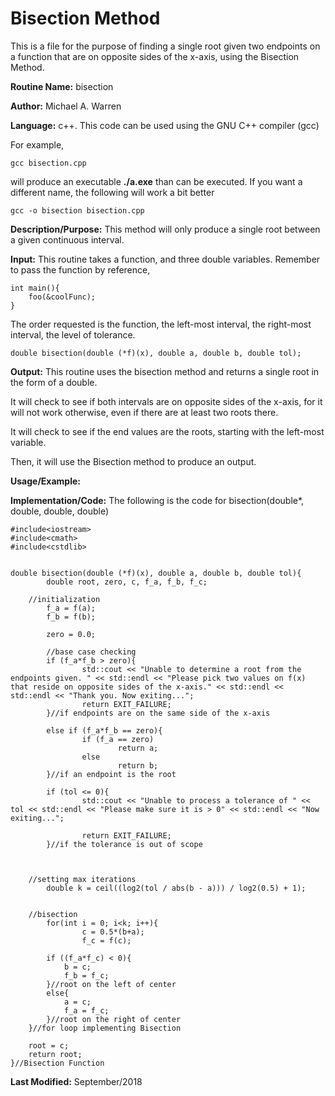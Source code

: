 # Bisection Method 
This is a file for the purpose of finding a single root given two endpoints on a function that are on opposite sides of the x-axis, using the Bisection Method.

**Routine Name:**           bisection

**Author:** Michael A. Warren

**Language:** c++. This code can be used using the GNU C++ compiler (gcc)

For example,

    gcc bisection.cpp

will produce an executable **./a.exe** than can be executed. If you want a different name, the following will work a bit
better

    gcc -o bisection bisection.cpp

**Description/Purpose:** This method will only produce a single root between a given continuous interval. 

**Input:** This routine takes a function, and three double variables. Remember to pass the function by reference,

	int main(){
		foo(&coolFunc);
	}

The order requested is the function, the left-most interval, the right-most interval, the level of tolerance.

	double bisection(double (*f)(x), double a, double b, double tol);

**Output:** This routine uses the bisection method and returns a single root in the form of a double. 

It will check to see if both intervals are on opposite sides of the x-axis, for it will not work otherwise, even if there are at least two roots there.

It will check to see if the end values are the roots, starting with the left-most variable.

Then, it will use the Bisection method to produce an output.

**Usage/Example:**

<basic example>
<give the output of the exampled input, if needed>
<how to interpret the output>

**Implementation/Code:** The following is the code for bisection(double\*, double, double, double)

	#include<iostream>
	#include<cmath>
	#include<cstdlib>
	
	
	double bisection(double (*f)(x), double a, double b, double tol){
	        double root, zero, c, f_a, f_b, f_c;
	
		//initialization
	        f_a = f(a);
	        f_b = f(b);
	
	        zero = 0.0;
	
	        //base case checking
	        if (f_a*f_b > zero){
	                std::cout << "Unable to determine a root from the endpoints given. " << std::endl << "Please pick two values on f(x) that reside on opposite sides of the x-axis." << std::endl << std::endl << "Thank you. Now exiting...";
	                return EXIT_FAILURE;
	        }//if endpoints are on the same side of the x-axis
		
	        else if (f_a*f_b == zero){
	                if (f_a == zero)
	                        return a;
	                else
	                        return b;
	        }//if an endpoint is the root
	
	        if (tol <= 0){
	                std::cout << "Unable to process a tolerance of " << tol << std::endl << "Please make sure it is > 0" << std::endl << "Now exiting...";
	
	                return EXIT_FAILURE;
	        }//if the tolerance is out of scope
	
	
	
		//setting max iterations
	        double k = ceil((log2(tol / abs(b - a))) / log2(0.5) + 1);
	

		//bisection
	        for(int i = 0; i<k; i++){
	                c = 0.5*(b+a);
	                f_c = f(c);
			
			if ((f_a*f_c) < 0){
				b = c;
				f_b = f_c;
			}//root on the left of center
			else{
				a = c;
				f_a = f_c;
			}//root on the right of center
		}//for loop implementing Bisection
	
		root = c;
		return root;
	}//Bisection Function
	
**Last Modified:** September/2018
